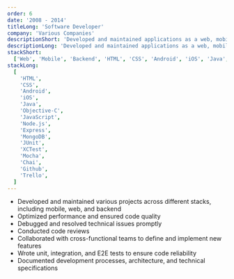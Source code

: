 ```yaml
---
order: 6
date: '2008 - 2014'
titleLong: 'Software Developer'
company: 'Various Companies'
descriptionShort: 'Developed and maintained applications as a web, mobile, backend, and full-stack developer for various companies, delivering scalable and efficient solutions'
descriptionLong: 'Developed and maintained applications as a web, mobile, backend, and full-stack developer for various companies, delivering scalable and efficient solutions. Worked on diverse projects across industries, utilizing modern technologies to meet business objectives. Collaborated with cross-functional teams to design, implement, and deploy applications, ensuring performance, reliability, and maintainability'
stackShort:
  ['Web', 'Mobile', 'Backend', 'HTML', 'CSS', 'Android', 'iOS', 'Java', 'Objective-C', 'JavaScript', 'Testing']
stackLong:
  [
    'HTML',
    'CSS',
    'Android',
    'iOS',
    'Java',
    'Objective-C',
    'JavaScript',
    'Node.js',
    'Express',
    'MongoDB',
    'JUnit',
    'XCTest',
    'Mocha',
    'Chai',
    'Github',
    'Trello',
  ]
---
```


<p>
  <ul>
    <li><span class="text-primary">Developed</span> and <span class="text-primary">maintained</span> various projects across different stacks, including <span class="text-primary">mobile</span>, <span class="text-primary">web</span>, and <span class="text-primary">backend</span></li>
    <li><span class="text-primary">Optimized performance</span> and ensured <span class="text-primary">code quality</span></li>
    <li>Debugged and resolved <span class="text-primary">technical issues</span> promptly</li>
    <li>Conducted <span class="text-primary">code reviews</span></li>
    <li>Collaborated with cross-functional teams to <span class="text-primary">define</span> and implement new <span class="text-primary">features</span></li>
    <li>Wrote <span class="text-primary">unit</span>, <span class="text-primary">integration</span>, and <span class="text-primary">E2E</span> tests to ensure code reliability</li>
    <li><span class="text-primary">Documented</span> development processes, architecture, and technical specifications</li>
  </ul>
</p>
